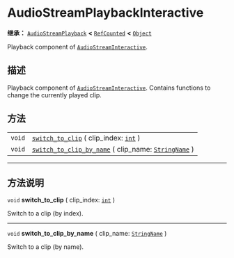 <!-- ⚠ 请勿编辑本文件 ⚠ -->
<!-- 本文档使用脚本从 WeDot 引擎源码仓库生成。 -->
<!-- 生成脚本：https://github.com/WeDot-Engine/WeDot/tree/4.3/doc/tools/make_md.py； -->
<!-- 原文件：https://github.com/WeDot-Engine/WeDot/tree/4.3/modules/interactive_music/doc_classes/AudioStreamPlaybackInteractive.xml。 -->

<div id="_class_audiostreamplaybackinteractive"></div>

# AudioStreamPlaybackInteractive

**继承：** [`AudioStreamPlayback`](class_audiostreamplayback.md) **<** [`RefCounted`](class_refcounted.md) **<** [`Object`](class_object.md)

Playback component of [`AudioStreamInteractive`](class_audiostreaminteractive.md).

## 描述

Playback component of [`AudioStreamInteractive`](class_audiostreaminteractive.md). Contains functions to change the currently played clip.

## 方法

|||
|:-:|:--|
| `void` | [`switch_to_clip`](class_audiostreamplaybackinteractive.md#class_audiostreamplaybackinteractive_method_switch_to_clip) ( clip_index: [`int`](class_int.md) )                              |
| `void` | [`switch_to_clip_by_name`](class_audiostreamplaybackinteractive.md#class_audiostreamplaybackinteractive_method_switch_to_clip_by_name) ( clip_name: [`StringName`](class_stringname.md) ) |

<!-- rst-class:: classref-section-separator -->

---

## 方法说明

<div id="_class_audiostreamplaybackinteractive_method_switch_to_clip"></div>

`void` **switch_to_clip** ( clip_index: [`int`](class_int.md) )<div id="class_audiostreamplaybackinteractive_method_switch_to_clip"></div>

Switch to a clip (by index).

<!-- rst-class:: classref-item-separator -->

---

<div id="_class_audiostreamplaybackinteractive_method_switch_to_clip_by_name"></div>

`void` **switch_to_clip_by_name** ( clip_name: [`StringName`](class_stringname.md) )<div id="class_audiostreamplaybackinteractive_method_switch_to_clip_by_name"></div>

Switch to a clip (by name).

[^virtual]: 本方法通常需要用户覆盖才能生效。
[^const]: 本方法无副作用，不会修改该实例的任何成员变量。
[^vararg]: 本方法除了能接受在此处描述的参数外，还能够继续接受任意数量的参数。
[^constructor]: 本方法用于构造某个类型。
[^static]: 调用本方法无需实例，可直接使用类名进行调用。
[^operator]: 本方法描述的是使用本类型作为左操作数的有效运算符。
[^bitfield]: 这个值是由下列位标志构成位掩码的整数。
[^void]: 无返回值。
